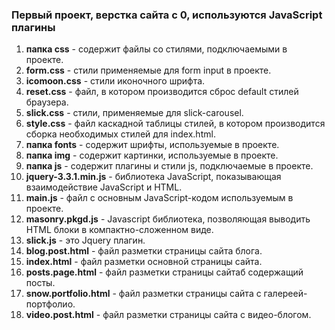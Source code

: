 ### Первый проект, верстка сайта с 0, используются JavaScript плагины  


1. **папка css** - содержит файлы со стилями, подключаемыми в проекте.
2. **form.css** - стили применяемые для form input в проекте.
3. **icomoon.css** - стили иконочного шрифта.
4. **reset.css** - файл, в котором производится сброс default стилей браузера.
5. **slick.css** - стили, применяемые для slick-carousel.
6. **style.css** - файл каскадной таблицы стилей, в котором производится сборка необходимых стилей для index.html.
7. **папка fonts** - содержит шрифты, используемые в проекте.
8. **папка img** - содержит картинки, используемые в проекте.
9. **папка js** - содержит плагины и стили js, подключаемые в проекте.
10. **jquery-3.3.1.min.js** - библиотека JavaScript, показывающая взаимодействие JavaScript и HTML.
11. **main.js** - файл с основным JavaScript-кодом используемым в проекте.
12. **masonry.pkgd.js** - Javascript библиотека, позволяющая выводить HTML блоки в компактно-сложенном виде.
13. **slick.js** - это Jquery плагин.
14. **blog.post.html** - файл разметки страницы сайта блога.
15. **index.html** - файл разметки основной страницы сайта.
16. **posts.page.html** - файл разметки страницы сайтаб содержащий посты.
17. **snow.portfolio.html** - файл разметки страницы сайта с галереей-портфолио.
18. **video.post.html** - файл разметки страницы сайта с видео-блогом.
